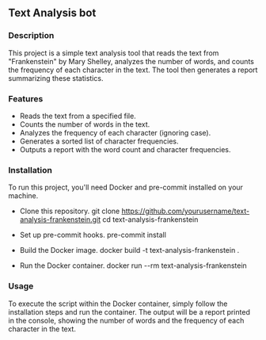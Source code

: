 ## Text Analysis bot

### Description

This project is a simple text analysis tool that reads the text from "Frankenstein" by Mary Shelley, analyzes the number of words, and counts the frequency of each character in the text. The tool then generates a report summarizing these statistics.


### Features

- Reads the text from a specified file.
- Counts the number of words in the text.
- Analyzes the frequency of each character (ignoring case).
- Generates a sorted list of character frequencies.
- Outputs a report with the word count and character frequencies.

### Installation

To run this project, you'll need Docker and pre-commit installed on your machine.

- Clone this repository.
git clone https://github.com/yourusername/text-analysis-frankenstein.git
cd text-analysis-frankenstein

- Set up pre-commit hooks.
pre-commit install

- Build the Docker image.
docker build -t text-analysis-frankenstein .


- Run the Docker container.
docker run --rm text-analysis-frankenstein

### Usage
To execute the script within the Docker container, simply follow the installation steps and run the container. The output will be a report printed in the console, showing the number of words and the frequency of each character in the text.